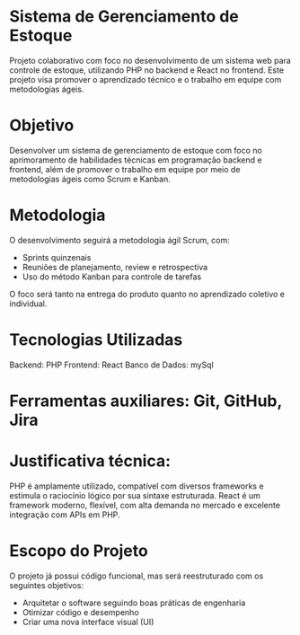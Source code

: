 # Sistema de Gerenciamento de Estoque
Projeto colaborativo com foco no desenvolvimento de um sistema web para controle de estoque, utilizando PHP no backend e React no frontend. Este projeto visa promover o aprendizado técnico e o trabalho em equipe com metodologias ágeis.

# Objetivo
Desenvolver um sistema de gerenciamento de estoque com foco no aprimoramento de habilidades técnicas em programação backend e frontend, além de promover o trabalho em equipe por meio de metodologias ágeis como Scrum e Kanban.

# Metodologia
O desenvolvimento seguirá a metodologia ágil Scrum, com:

- Sprints quinzenais
- Reuniões de planejamento, review e retrospectiva
- Uso do método Kanban para controle de tarefas

O foco será tanto na entrega do produto quanto no aprendizado coletivo e individual.

# Tecnologias Utilizadas

Backend: PHP
Frontend: React
Banco de Dados: mySql

# Ferramentas auxiliares: Git, GitHub, Jira

# Justificativa técnica:

PHP é amplamente utilizado, compatível com diversos frameworks e estimula o raciocínio lógico por sua sintaxe estruturada.
React é um framework moderno, flexível, com alta demanda no mercado e excelente integração com APIs em PHP.

# Escopo do Projeto
O projeto já possui código funcional, mas será reestruturado com os seguintes objetivos:

- Arquitetar o software seguindo boas práticas de engenharia
- Otimizar código e desempenho
- Criar uma nova interface visual (UI)
